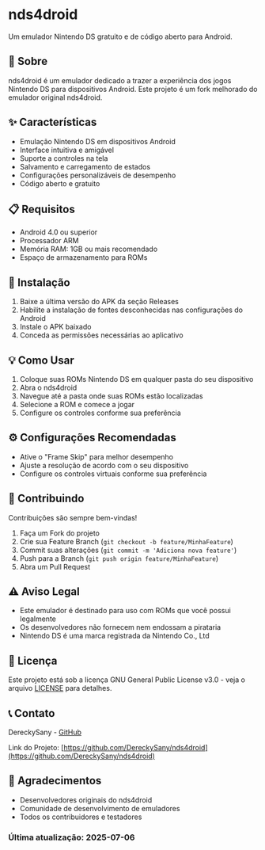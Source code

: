 # nds4droid

Um emulador Nintendo DS gratuito e de código aberto para Android.

## 📱 Sobre

nds4droid é um emulador dedicado a trazer a experiência dos jogos Nintendo DS para dispositivos Android. Este projeto é um fork melhorado do emulador original nds4droid.

## ✨ Características

- Emulação Nintendo DS em dispositivos Android
- Interface intuitiva e amigável
- Suporte a controles na tela
- Salvamento e carregamento de estados
- Configurações personalizáveis de desempenho
- Código aberto e gratuito

## 📋 Requisitos

- Android 4.0 ou superior
- Processador ARM
- Memória RAM: 1GB ou mais recomendado
- Espaço de armazenamento para ROMs

## 🚀 Instalação

1. Baixe a última versão do APK da seção Releases
2. Habilite a instalação de fontes desconhecidas nas configurações do Android
3. Instale o APK baixado
4. Conceda as permissões necessárias ao aplicativo

## 💡 Como Usar

1. Coloque suas ROMs Nintendo DS em qualquer pasta do seu dispositivo
2. Abra o nds4droid
3. Navegue até a pasta onde suas ROMs estão localizadas
4. Selecione a ROM e comece a jogar
5. Configure os controles conforme sua preferência

## ⚙️ Configurações Recomendadas

- Ative o "Frame Skip" para melhor desempenho
- Ajuste a resolução de acordo com o seu dispositivo
- Configure os controles virtuais conforme sua preferência

## 🤝 Contribuindo

Contribuições são sempre bem-vindas!

1. Faça um Fork do projeto
2. Crie sua Feature Branch (`git checkout -b feature/MinhaFeature`)
3. Commit suas alterações (`git commit -m 'Adiciona nova feature'`)
4. Push para a Branch (`git push origin feature/MinhaFeature`)
5. Abra um Pull Request

## ⚠️ Aviso Legal

- Este emulador é destinado para uso com ROMs que você possui legalmente
- Os desenvolvedores não fornecem nem endossam a pirataria
- Nintendo DS é uma marca registrada da Nintendo Co., Ltd

## 📝 Licença

Este projeto está sob a licença GNU General Public License v3.0 - veja o arquivo [LICENSE](LICENSE) para detalhes.

## 📞 Contato

DereckySany - [GitHub](https://github.com/DereckySany)

Link do Projeto: [https://github.com/DereckySany/nds4droid](https://github.com/DereckySany/nds4droid)

## 🙏 Agradecimentos

- Desenvolvedores originais do nds4droid
- Comunidade de desenvolvimento de emuladores
- Todos os contribuidores e testadores


### Última atualização: 2025-07-06
